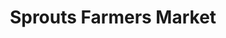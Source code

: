 ---
title: "Sprouts Farmers Market"
url: /phoenix/sprouts-farmers-market-north-19th-avenue/
shop: supermarket
---